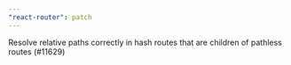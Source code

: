 ```yaml
---
"react-router": patch
---
```


Resolve relative paths correctly in hash routes that are children of pathless routes (#11629)
